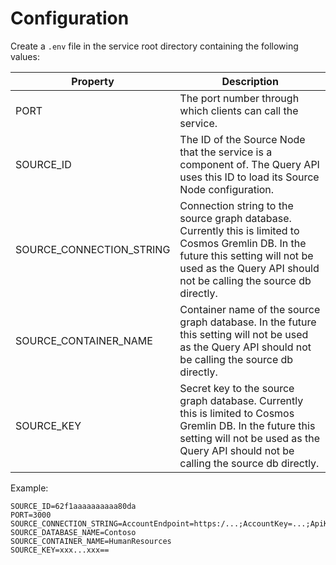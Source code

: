 # Configuration

Create a ```.env``` file in the service root directory containing the following values:

|Property|Description|
|----|-------------------|
|PORT|The port number through which clients can call the service.|
|SOURCE_ID|The ID of the Source Node that the service is a component of. The Query API uses this ID to load its Source Node configuration.|
|SOURCE_CONNECTION_STRING|Connection string to the source graph database. Currently this is limited to Cosmos Gremlin DB. In the future this setting will not be used as the Query API should not be calling the source db directly.|
|SOURCE_CONTAINER_NAME|Container name of the source graph database. In the future this setting will not be used as the Query API should not be calling the source db directly.|
|SOURCE_KEY| Secret key to the source graph database. Currently this is limited to Cosmos Gremlin DB. In the future this setting will not be used as the Query API should not be calling the source db directly.|


Example:

```
SOURCE_ID=62f1aaaaaaaaaa80da
PORT=3000
SOURCE_CONNECTION_STRING=AccountEndpoint=https:/...;AccountKey=...;ApiKind=Gremlin;
SOURCE_DATABASE_NAME=Contoso
SOURCE_CONTAINER_NAME=HumanResources
SOURCE_KEY=xxx...xxx==
```